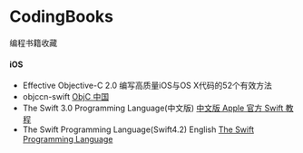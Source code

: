 # CodingBooks
编程书籍收藏

#### iOS 
* Effective Objective-C 2.0 编写高质量iOS与OS X代码的52个有效方法
* objccn-swift   [ObjC 中国](https://objccn.io)
* The Swift 3.0 Programming Language(中文版)  [中文版 Apple 官方 Swift 教程](https://github.com/numbbbbb/the-swift-programming-language-in-chinese)
* The Swift Programming Language(Swift4.2) English  [The Swift Programming Language](https://docs.swift.org/swift-book/)


